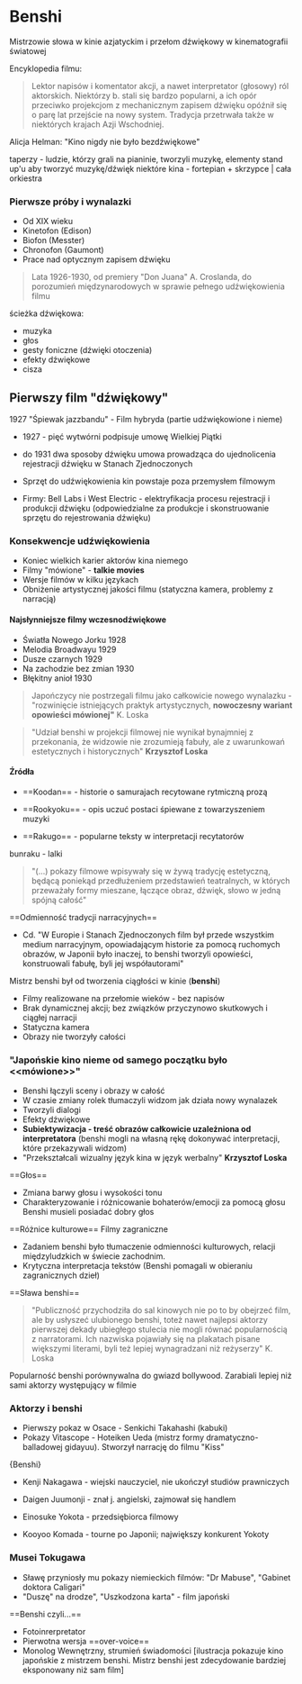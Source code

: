 

# Benshi

Mistrzowie słowa w kinie azjatyckim i przełom dźwiękowy w kinematografii światowej




Encyklopedia filmu:
>Lektor napisów i komentator akcji, a nawet interpretator (głosowy) ról aktorskich. Niektórzy b. stali się bardzo popularni, a ich opór przeciwko projekcjom z mechanicznym zapisem dźwięku opóźnił się o parę lat przejście na nowy system. Tradycja przetrwała także w niektórych krajach Azji Wschodniej.


Alicja Helman: "Kino nigdy nie było bezdźwiękowe"

taperzy - ludzie, którzy grali na pianinie, tworzyli muzykę, elementy stand up'u aby tworzyć muzykę/dźwięk
niektóre kina - fortepian + skrzypce | cała orkiestra


### Pierwsze próby i wynalazki

- Od XIX wieku
- Kinetofon (Edison)
- Biofon (Messter)
- Chronofon (Gaumont)
- Prace nad optycznym zapisem dźwięku



>Lata 1926-1930, od premiery "Don Juana" A. Croslanda, do porozumień międzynarodowych w sprawie pełnego udźwiękowienia filmu

ścieżka dźwiękowa:
- muzyka
- głos
- gesty foniczne (dźwięki otoczenia)
- efekty dźwiękowe
- cisza


## Pierwszy film "dźwiękowy"

1927 "Śpiewak jazzbandu" - Film hybryda (partie udźwiękowione i nieme)


- 1927 - pięć wytwórni podpisuje umowę Wielkiej Piątki
- do 1931 dwa sposoby dźwięku
umowa prowadząca do ujednolicenia rejestracji dźwięku w Stanach Zjednoczonych



- Sprzęt do udźwiękowienia kin powstaje poza przemysłem filmowym
- Firmy: Bell Labs i West Electric - elektryfikacja procesu rejestracji i produkcji dźwięku
  (odpowiedzialne za produkcje i skonstruowanie sprzętu do rejestrowania dźwięku)




### Konsekwencje udźwiękowienia

- Koniec wielkich karier aktorów kina niemego
- Filmy "mówione" - **talkie movies**
- Wersje filmów w kilku językach
- Obniżenie artystycznej jakości filmu (statyczna kamera, problemy z narracją)



#### Najsłynniejsze filmy wczesnodźwiękowe

- Światła Nowego Jorku 1928
- Melodia Broadwayu 1929
- Dusze czarnych 1929
- Na zachodzie bez zmian 1930
- Błękitny anioł 1930



>Japończycy nie postrzegali filmu jako całkowicie nowego wynalazku - "rozwinięcie istniejących praktyk artystycznych, **nowoczesny wariant opowieści mówionej"** K. Loska


>"Udział benshi w projekcji filmowej nie wynikał bynajmniej z przekonania, że widzowie nie zrozumieją fabuły, ale z uwarunkowań estetycznych i historycznych" **Krzysztof Loska**


#### Źródła

- ==Koodan== - historie o samurajach recytowane rytmiczną prozą

- ==Rookyoku== - opis uczuć postaci śpiewane z towarzyszeniem muzyki

- ==Rakugo== - popularne teksty w interpretacji recytatorów



bunraku - lalki



> "(...) pokazy filmowe wpisywały się w żywą tradycję estetyczną, będącą poniekąd przedłużeniem przedstawień teatralnych, w których przeważały formy mieszane, łączące obraz, dźwięk, słowo w jedną spójną całość"




==Odmienność tradycji narracyjnych==

- Cd. "W Europie i Stanach Zjednoczonych film był przede wszystkim medium narracyjnym, opowiadającym historie za pomocą ruchomych obrazów, w Japonii było inaczej, to benshi tworzyli opowieści, konstruowali fabułę, byli jej współautorami"


Mistrz benshi był od tworzenia ciągłości w kinie
(**benshi**)
- Filmy realizowane na przełomie wieków - bez napisów
- Brak dynamicznej akcji; bez związków przyczynowo skutkowych i ciągłej narracji
- Statyczna kamera
- Obrazy nie tworzyły całości




### "Japońskie kino nieme od samego początku było <<mówione>>"

- Benshi łączyli sceny i obrazy w całość
- W czasie zmiany rolek tłumaczyli widzom jak działa nowy wynalazek
- Tworzyli dialogi
- Efekty dźwiękowe
- **Subiektywizacja - treść obrazów całkowicie uzależniona od interpretatora** (benshi mogli na własną rękę dokonywać interpretacji, które przekazywali widzom)
- "Przekształcali wizualny język kina w język werbalny" **Krzysztof Loska**


==Głos==

- Zmiana barwy głosu i wysokości tonu
- Charakteryzowanie i różnicowanie bohaterów/emocji za pomocą głosu
Benshi musieli posiadać dobry głos



==Różnice kulturowe==
Filmy zagraniczne

- Zadaniem benshi było tłumaczenie odmienności kulturowych, relacji międzyludzkich w świecie zachodnim.
- Krytyczna interpretacja tekstów
(Benshi pomagali w obieraniu zagranicznych dzieł)


==Sława benshi==

>"Publiczność przychodziła do sal kinowych nie po to by obejrzeć film, ale by usłyszeć ulubionego benshi, toteż nawet najlepsi aktorzy pierwszej dekady ubiegłego stulecia nie mogli równać popularnością z narratorami. Ich nazwiska pojawiały się na plakatach pisane większymi literami, byli też lepiej wynagradzani niż reżyserzy" K. Loska

Popularność benshi porównywalna do gwiazd bollywood. Zarabiali lepiej niż sami aktorzy występujący w filmie


### Aktorzy i benshi

- Pierwszy pokaz w Osace - Senkichi Takahashi (kabuki)
- Pokazy Vitascope - Hoteiken Ueda (mistrz formy dramatyczno-balladowej gidayuu). Stworzył narrację do filmu "Kiss"



{Benshi}
- Kenji Nakagawa - wiejski nauczyciel, nie ukończył studiów prawniczych
- Daigen Juumonji - znał j. angielski, zajmował się handlem
- Einosuke Yokota - przedsiębiorca filmowy

- Kooyoo Komada - tourne po Japonii; największy konkurent Yokoty



### Musei Tokugawa

- Sławę przyniosły mu pokazy niemieckich filmów: "Dr Mabuse", "Gabinet doktora Caligari"
- "Duszę" na drodze", "Uszkodzona karta" - film japoński


==Benshi czyli...==

- Fotoinrerpretator
- Pierwotna wersja ==over-voice==
- Monolog Wewnętrzny, strumień świadomości
[ilustracja pokazuje kino japońskie z mistrzem benshi. Mistrz benshi jest zdecydowanie bardziej eksponowany niż sam film]

